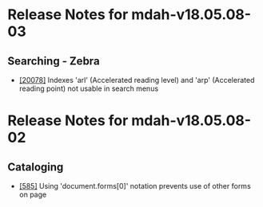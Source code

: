 
# Release Notes for mdah-v18.05.08-03

## Searching - Zebra

- [[20078]](http://bugs.koha-community.org/bugzilla3/show_bug.cgi?id=20078) Indexes 'arl' (Accelerated reading level) and 'arp' (Accelerated reading point) not usable in search menus



# Release Notes for mdah-v18.05.08-02

## Cataloging

- [[585]](http://bugs.koha-community.org/bugzilla3/show_bug.cgi?id=585) Using 'document.forms[0]' notation prevents use of other forms on page


